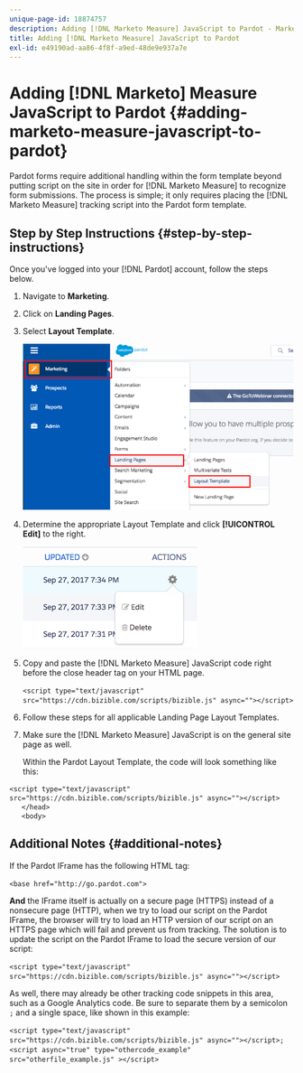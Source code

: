 ```yaml
---
unique-page-id: 18874757
description: Adding [!DNL Marketo Measure] JavaScript to Pardot - Marketo Measure - Product Documentation
title: Adding [!DNL Marketo Measure] JavaScript to Pardot
exl-id: e49190ad-aa86-4f8f-a9ed-48de9e937a7e
---
```

# Adding [!DNL Marketo] Measure JavaScript to Pardot {#adding-marketo-measure-javascript-to-pardot}

Pardot forms require additional handling within the form template beyond putting script on the site in order for [!DNL Marketo Measure] to recognize form submissions. The process is simple; it only requires placing the [!DNL Marketo Measure] tracking script into the Pardot form template.

## Step by Step Instructions {#step-by-step-instructions}

Once you've logged into your [!DNL Pardot] account, follow the steps below.

1. Navigate to **Marketing**.

1. Click on **Landing Pages**.

1. Select **Layout Template**.

   ![](assets/1-3.png)

1. Determine the appropriate Layout Template and click **[!UICONTROL Edit]** to the right.

   ![](assets/2-1.png)

1. Copy and paste the [!DNL Marketo Measure] JavaScript code right before the close header tag on your HTML page.

   `<script type="text/javascript" src="https://cdn.bizible.com/scripts/bizible.js" async=""></script>`

1. Follow these steps for all applicable Landing Page Layout Templates.

1. Make sure the [!DNL Marketo Measure] JavaScript is on the general site page as well.

   Within the Pardot Layout Template, the code will look something like this:

```text
<script type="text/javascript" src="https://cdn.bizible.com/scripts/bizible.js" async=""></script>
   </head>
   <body>
```

## Additional Notes {#additional-notes}

If the Pardot IFrame has the following HTML tag:

`<base href="http://go.pardot.com">`

**And** the IFrame itself is actually on a secure page (HTTPS) instead of a nonsecure page (HTTP), when we try to load our script on the Pardot IFrame, the browser will try to load an HTTP version of our script on an HTTPS page which will fail and prevent us from tracking. The solution is to update the script on the Pardot IFrame to load the secure version of our script:

`<script type="text/javascript" src="https://cdn.bizible.com/scripts/bizible.js" async=""></script>`

As well, there may already be other tracking code snippets in this area, such as a Google Analytics code. Be sure to separate them by a semicolon `;` and a single space, like shown in this example:

`<script type="text/javascript" src="https://cdn.bizible.com/scripts/bizible.js" async=""></script>; <script async="true" type="othercode_example" src="otherfile_example.js" ></script>`

